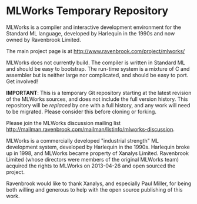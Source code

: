 MLWorks Temporary Repository
============================
MLWorks is a compiler and interactive development environment for the
Standard ML language, developed by Harlequin in the 1990s and now owned by
Ravenbrook Limited.

The main project page is at http://www.ravenbrook.com/project/mlworks/

MLWorks does not currently build.  The compiler is written in Standard
ML and should be easy to bootstrap.  The run-time system is a mixture of
C and assembler but is neither large nor complicated, and should be easy
to port.  Get involved!

**IMPORTANT**: This is a temporary Git repository starting at the latest
revision of the MLWorks sources, and does not include the full version
history. This repository will be *replaced* by one with a full history,
and any work will need to be migrated.  Please consider this before cloning
or forking.

Please join the MLWorks discussion mailing list 
<http://mailman.ravenbrook.com/mailman/listinfo/mlworks-discussion>.

MLWorks is a commercially developed "industrial strength" ML development
system, developed by Harlequin in the 1990s.  Harlequin broke up in
1998, and MLWorks became property of Xanalys Limited.  Ravenbrook
Limited (whose directors were members of the original MLWorks team)
acquired the rights to MLWorks on 2013-04-26 and open sourced the
project.

Ravenbrook would like to thank Xanalys, and especially Paul Miller, for
being both willing and generous to help with the open source publishing
of this work.
